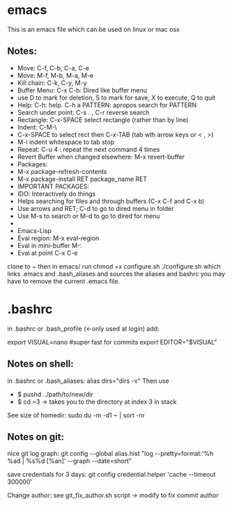# emacs
This is an emacs file which can be used on linux or mac osx

##  Notes:
*  Move:   C-f, C-b, C-a, C-e
*  Move:   M-f, M-b, M-a, M-e
*  Kill chain:   C-k, C-y, M-y	
*  Buffer Menu: C-x C-b: Dired like buffer menu
*    use D to mark for deletion, S to mark for save, X to execute, Q to quit
*  Help: C-h: help. C-h a PATTERN: apropos search for PATTERN
*  Search under point: C-s . , C-r reverse search
*  Rectangle: C-x-SPACE select rectangle (rather than by line)
*  Indent: C-M-\
*    C-x-SPACE to select rect then C-x-TAB (tab wth arrow keys or  < , >)
*    M-i indent whitespace to tab stop
*  Repeat: C-u 4 : repeat the next command 4 times
*  Revert Buffer when changed elsewhere: M-x revert-buffer 
*  Packages:
*    M-x package-refresh-contents
*    M-x package-install RET package_name RET
*  IMPORTANT PACKAGES:
*  IDO: Interactively do things
*    Helps searching for files and through buffers (C-x C-f and C-x b)
*    Use arrows and RET; C-d to go to dired menu in folder
*    Use M-s to search or M-d to go to dired for menu
*  
*  Emacs-Lisp
*   Eval region: M-x eval-region
*   Eval in mini-buffer M-:
*   Eval at point C-x C-e

clone to ~ then in emacs/ run
chmod +x configure.sh
./configure.sh
which links .emacs and .bash_aliases and sources the aliases and bashrc
you may have to remove the current .emacs file.

# .bashrc
in .bashrc or .bash_profile (<-only used at login) add:

export VISUAL=nano  #super fast for commits
export EDITOR="$VISUAL"

## Notes on shell:
in .bashrc or .bash_aliases:
alias dirs="dirs -v"
Then use
* $ pushd ../path/to/new/dir
* $ cd ~3 -> takes you to the directory at index 3 in stack


See size of homedir:
sudo du -m -d1 ~ | sort -nr

## Notes on git:
nice git log graph:
git config --global alias.hist "log --pretty=format:'%h %ad | %s%d [%an]' --graph --date=short"

save credentials for 3 days:
git config credential.helper 'cache --timeout 300000'

Change author:
see git_fix_author.sh script -> modify to fix commit author
